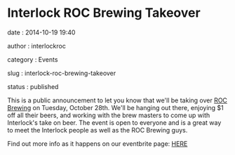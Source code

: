 Interlock ROC Brewing Takeover
==============================

date
:   2014-10-19 19:40

author
:   interlockroc

category
:   Events

slug
:   interlock-roc-brewing-takeover

status
:   published

This is a public announcement to let you know that we'll be taking over
[ROC Brewing](http://rocbrewingco.com/) on Tuesday, October 28th. We'll
be hanging out there, enjoying \$1 off all their beers, and working with
the brew masters to come up with Interlock's take on beer. The event is
open to everyone and is a great way to meet the Interlock people as well
as the ROC Brewing guys.

Find out more info as it happens on our eventbrite page:
[HERE](http://interlockrocbrew.eventbrite.com)

 
